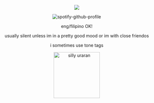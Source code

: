 <div align="center">

![](https://komarev.com/ghpvc/?username=weather-girl&label=trust+value&color=b2345b)

![spotify-github-profile](https://spotify-github-profile.kittinanx.com/api/view?uid=0peo08kixd2cq5azcvpkxhvb5&cover_image=true&theme=natemoo-re&show_offline=false&background_color=121212&interchange=false&bar_color=76ade8&bar_color_cover=false)

eng/filipino OK!

usually silent unless im in a pretty good mood or im with close friendos

i sometimes use tone tags

<img width="150" height="150" alt="silly uraran" src="https://github.com/user-attachments/assets/da319e8b-2111-4d2e-ab28-45efa69f98b7" />

</div>
